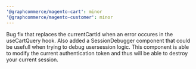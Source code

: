 ```yaml
---
'@graphcommerce/magento-cart': minor
'@graphcommerce/magento-customer': minor
---
```


Bug fix that replaces the currentCartId when an error occures in the useCartQuery hook. Also added a SessionDebugger component that could be usefull when trying to debug usersession logic. This component is able to modify the current authentication token and thus will be able to destroy your current session.
